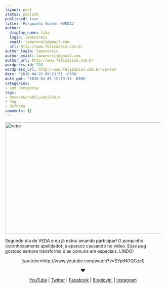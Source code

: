 ```yaml
---
layout: post
status: publish
published: true
title: 'Porquinho Voador #VEDA2'
author:
  display_name: lika
  login: lamaroreis
  email: lamaroreis@gmail.com
  url: http://www.felizassim.com.br
author_login: lamaroreis
author_email: lamaroreis@gmail.com
author_url: http://www.felizassim.com.br
wordpress_id: 728
wordpress_url: http://www.felizassim.com.br/?p=728
date: '2016-04-03 09:13:51 -0300'
date_gmt: '2016-04-03 12:13:51 -0300'
categories:
- Sem categoria
tags:
- Decora&ccedil;&atilde;o
- Pug
- Reforma
comments: []
---
```

<p><a href="http://www.felizassim.com.br/wp-content/uploads/2016/04/capa2.jpg"><img class="aligncenter size-large wp-image-729" src="http://www.felizassim.com.br/wp-content/uploads/2016/04/capa2-1024x576.jpg" alt="capa" width="640" height="360" /></a></p>
<p>Segundo dia de VEDA e eu j&aacute; estou amando participar! O porquinho (carinhosamente apelidado) j&aacute; aparece causando no v&iacute;deo. Esse pug gostoso sempre transforma dias comuns em especiais. LINDO!</p>
<p style="text-align: center;">[youtube=http://www.youtube.com/watch?v=SYptNOQGzeI]</p></p>
<p style="text-align: center;"><b>&hearts;</b></p></p>
<p style="text-align: center;"><a href="https://www.youtube.com/channel/UCTk3xkOSzWzf8Ba-wJN8jDA">YouTube</a> |&nbsp;<a href="https://twitter.com/pocketlika">Twitter</a>&nbsp;|&nbsp;<a href="http://www.facebook.com/blogfelizassim">Facebook</a>&nbsp;|&nbsp;<a href="https://www.bloglovin.com/blogs/feliz-assim-14224049">Bloglovin&rsquo;</a>&nbsp;|&nbsp;<a href="http://instagram.com/pocketlika">Instagram</a></p></p>
